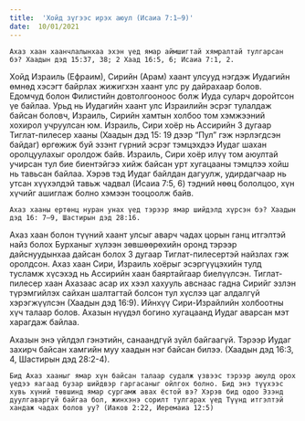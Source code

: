 ```yaml
---
title:  'Хойд зүгээс ирэх аюул (Исаиа 7:1–9)'
date:  10/01/2021
---
```


`Ахаз хаан хаанчлалынхаа эхэн үед ямар аймшигтай хямралтай тулгарсан бэ? Хаадын дэд 15:37, 38; 2 Хаад 16:5, 6; Исаиа 7:1, 2.`

Хойд Израиль (Ефраим), Сирийн (Арам) хаант улсууд нэгдэж Иудагийн өмнөд хэсэгт байрлах жижигхэн хаант улс ру дайрахаар болов. Едомчуд болон Филистийн довтолгооноос болж Иуда суларч доройтсон үе байлаа. Урьд нь Иудагийн хаант улс Израилийн эсрэг тулалдаж байсан боловч, Израиль, Сирийн хамтын холбоо том хэмжээний хохирол учруулсан юм. Израиль, Сири хоёр нь Ассирийн 3 дугаар Тиглат-пилесер хааны (Хаадын дэд 15: 19 дээр “Пул” гэж нэрлэгдсэн байдаг) өргөжиж буй эзэнт гүрний эсрэг тэмцэхдээ Иудаг шахан оролцуулахыг оролдож байв. Израиль, Сири хоёр илүү том аюултай учирсан тул бие биентэйгээ хийж байсан урт хугацааны тэмцлээ хойш нь тавьсан байлаа. Хэрэв тэд Иудаг байлдан дагуулж, удирдагчаар нь утсан хүүхэлдэй тавьж чадвал (Исаиа 7:5, 6) тэдний нөөц бололцоо, хүн хүчийг ашиглаж болно хэмээн тооцоолж байв.

`Ахаз хааны ертөнц нуран унах үед тэрээр ямар шийдэлд хүрсэн бэ? Хаадын дэд 16: 7–9, Шастирын дэд 28:16.`

Ахаз хаан болон түүний хаант улсыг аварч чадах цорын ганц итгэлтэй найз болох Бурханыг хүлээн зөвшөөрөхийн оронд тэрээр дайснуудынхаа дайсан болох 3 дугаар Тиглат-пилесертэй найзлах гэж оролдсон. Ахаз хаан Сири, Израиль хоёрыг эсэргүүцэхийн тулд тусламж хүсэхэд нь Ассирийн хаан баяртайгаар биелүүлсэн. Тиглат-пилесер хаан Ахазаас асар их хээл хахууль авснаас гадна Сирийг эзлэн түрэмгийлэх сайхан шалтагтай болсон тул хүслээ цаг алдалгүй хэрэгжүүлсэн (Хаадын дэд 16:9). Ийнхүү Сири-Израйлийн холбоотны хүч талаар болов. Ахазын нүүдэл богино хугацаанд Иудаг аварсан мэт харагдаж байлаа.

Ахазын энэ үйлдэл гэнэтийн, санаандгүй зүйл байгаагүй. Тэрээр Иудаг захирч байсан хамгийн муу хаадын нэг байсан билээ. (Хаадын дэд 16:3, 4, Шастирын дэд 28:2-4).

`Бид Ахаз хааныг ямар хүн байсан талаар судалж үзвээс тэрээр аюулд орох үедээ яагаад бузар шийдвэр гаргасаныг ойлгох болно. Бид энэ түүхээс хувь хүний төвшинд ямар сургамж авах ёстой вэ? Хэрэв бид одоо Эзэнд дуулгаваргүй байгаа бол, жинхэнэ сорилт тулгарах үед Түүнд итгэлтэй хандаж чадах болов уу? (Иаков 2:22, Иеремаиа 12:5)`